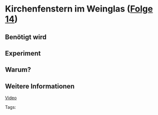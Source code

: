 # Kirchenfenstern im Weinglas ([Folge 14](http://minkorrekt.de/methodisch-inkorrekt-folge-14-gotisches-bouquet/))

## Benötigt wird


## Experiment


## Warum?

## Weitere Informationen

[Video](http://www.youtube.com/watch?v=8IWUFTQw-Yc&feature=youtu.be)


Tags: 
